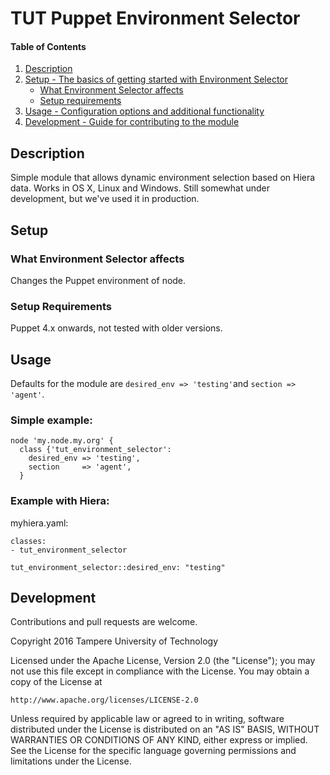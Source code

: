 # TUT Puppet Environment Selector

#### Table of Contents

1. [Description](#description)
1. [Setup - The basics of getting started with Environment Selector](#setup)
    * [What Environment Selector affects](#what-environment-selector-affects)
    * [Setup requirements](#setup-requirements)
1. [Usage - Configuration options and additional functionality](#usage)
1. [Development - Guide for contributing to the module](#development)

## Description

Simple module that allows dynamic environment selection based on Hiera data. Works in OS X, Linux and Windows. Still somewhat under development, but we've used it in production.


## Setup

### What Environment Selector affects

Changes the Puppet environment of node.

### Setup Requirements

Puppet 4.x onwards, not tested with older versions.


## Usage

Defaults for the module are ```desired_env => 'testing'```and ```section => 'agent'```.

### Simple example:

```
node 'my.node.my.org' {
  class {'tut_environment_selector':
    desired_env => 'testing',
    section     => 'agent',
  }
```

### Example with Hiera:

myhiera.yaml:

```
classes:
- tut_environment_selector

tut_environment_selector::desired_env: "testing"
```



## Development

Contributions and pull requests are welcome.

Copyright 2016 Tampere University of Technology

Licensed under the Apache License, Version 2.0 (the "License");
you may not use this file except in compliance with the License.
You may obtain a copy of the License at

    http://www.apache.org/licenses/LICENSE-2.0

Unless required by applicable law or agreed to in writing, software
distributed under the License is distributed on an "AS IS" BASIS,
WITHOUT WARRANTIES OR CONDITIONS OF ANY KIND, either express or implied.
See the License for the specific language governing permissions and
limitations under the License.
